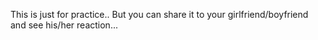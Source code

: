 This is just for practice..
But you can share it to your girlfriend/boyfriend and see his/her reaction...
